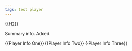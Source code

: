 ```yaml
---
tags: test player
---
```

{{H2}}

Summary info. Added.

{{Player Info One}}
{{Player Info Two}}
{{Player Info Three}}